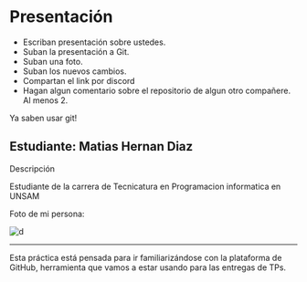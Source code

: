 # Presentación

- Escriban presentación sobre ustedes.
- Suban la presentación a Git.
- Suban una foto.
- Suban los nuevos cambios.
- Compartan el link por discord
- Hagan algun comentario sobre el repositorio de algun otro compañere. Al menos 2.

Ya saben usar git!


## Estudiante: Matias Hernan Diaz

Descripción

Estudiante de la carrera de Tecnicatura en Programacion informatica en UNSAM

Foto de mi persona:

![d]([https://media.istockphoto.com/id/1423183219/es/vector/la-pelusa-de-diente-de-le%C3%B3n-vuela-lejos-del-viento.jpg?s=612x612&w=0&k=20&c=nSMyODf20H4HZxTyGNmsbY1FNsnU0irg0d-4XI94ZsM=](https://github.com/algo1unsam/presentaciontp0-MatiasHernanDiaz/blob/main/a-brain-riding-a-rocketship.jpg))



------

Esta práctica está pensada para ir familiarizándose con la plataforma de GitHub, herramienta que vamos a estar usando para las entregas de TPs.

